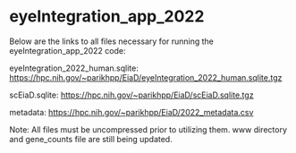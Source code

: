 # eyeIntegration_app_2022

Below are the links to all files necessary for running the eyeIntegration_app_2022 code:

eyeIntegration_2022_human.sqlite: https://hpc.nih.gov/~parikhpp/EiaD/eyeIntegration_2022_human.sqlite.tgz

scEiaD.sqlite: https://hpc.nih.gov/~parikhpp/EiaD/scEiaD.sqlite.tgz

metadata: https://hpc.nih.gov/~parikhpp/EiaD/2022_metadata.csv

Note: All files must be uncompressed prior to utilizing them. www directory and gene_counts file are still being updated.
